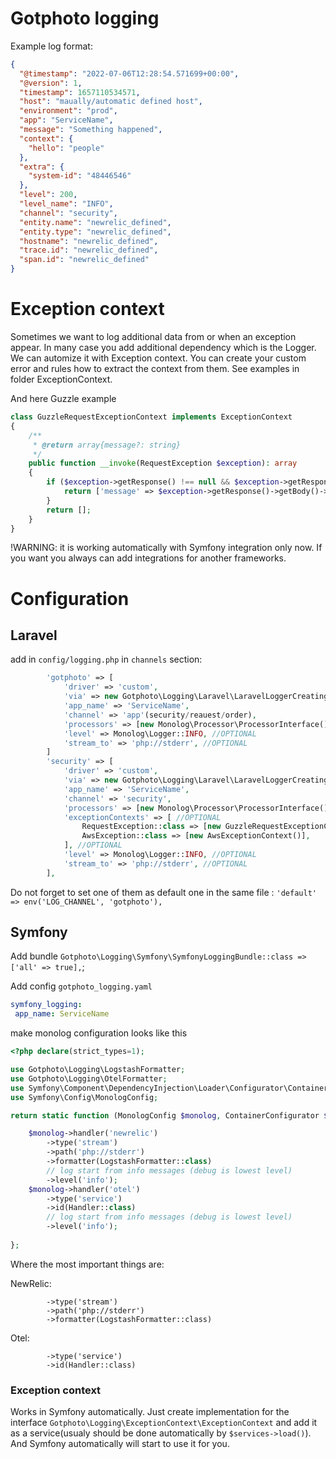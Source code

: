 # Gotphoto logging

Example log format:
```json
{
  "@timestamp": "2022-07-06T12:28:54.571699+00:00",
  "@version": 1,
  "timestamp": 1657110534571,
  "host": "maually/automatic defined host",
  "environment": "prod",
  "app": "ServiceName",
  "message": "Something happened",
  "context": {
    "hello": "people"
  },
  "extra": {
    "system-id": "48446546"
  },
  "level": 200,
  "level_name": "INFO",
  "channel": "security",
  "entity.name": "newrelic_defined",
  "entity.type": "newrelic_defined",
  "hostname": "newrelic_defined",
  "trace.id": "newrelic_defined",
  "span.id": "newrelic_defined"
}
```

# Exception context

Sometimes we want to log additional data from or when an exception appear. In many case you add additional dependency which is the Logger.
We can automize it with Exception context. You can create your custom error and rules how to extract the context from them.
See examples in folder ExceptionContext.

And here Guzzle example
```php
class GuzzleRequestExceptionContext implements ExceptionContext
{
    /**
     * @return array{message?: string}
     */
    public function __invoke(RequestException $exception): array
    {
        if ($exception->getResponse() !== null && $exception->getResponse()->getBody() !== null) {
            return ['message' => $exception->getResponse()->getBody()->getContents()];
        }
        return [];
    }
}
```
!WARNING: it is working automatically with Symfony integration only now. If you want you always can add integrations for another frameworks.


# Configuration
## Laravel
add in `config/logging.php` in `channels` section:

```php
        'gotphoto' => [
            'driver' => 'custom',
            'via' => new Gotphoto\Logging\Laravel\LaravelLoggerCreating,
            'app_name' => 'ServiceName',
            'channel' => 'app'(security/reauest/order),
            'processors' => [new Monolog\Processor\ProcessorInterface()], //OPTIONAL
            'level' => Monolog\Logger::INFO, //OPTIONAL
            'stream_to' => 'php://stderr', //OPTIONAL
        ]
        'security' => [
            'driver' => 'custom',
            'via' => new Gotphoto\Logging\Laravel\LaravelLoggerCreating,
            'app_name' => 'ServiceName',
            'channel' => 'security',
            'processors' => [new Monolog\Processor\ProcessorInterface()], //OPTIONAL
            'exceptionContexts' => [ //OPTIONAL
                RequestException::class => [new GuzzleRequestExceptionContext()],
                AwsException::class => [new AwsExceptionContext()],
            ], //OPTIONAL
            'level' => Monolog\Logger::INFO, //OPTIONAL
            'stream_to' => 'php://stderr', //OPTIONAL
        ],
```

Do not forget to set one of them as default one in the same file : `'default' => env('LOG_CHANNEL', 'gotphoto'),`

## Symfony

Add bundle `Gotphoto\Logging\Symfony\SymfonyLoggingBundle::class => ['all' => true],`;

Add config `gotphoto_logging.yaml`

```yaml
symfony_logging:
 app_name: ServiceName
```

make monolog configuration looks like this

```php
<?php declare(strict_types=1);

use Gotphoto\Logging\LogstashFormatter;
use Gotphoto\Logging\OtelFormatter;
use Symfony\Component\DependencyInjection\Loader\Configurator\ContainerConfigurator;
use Symfony\Config\MonologConfig;

return static function (MonologConfig $monolog, ContainerConfigurator $containerConfigurator): void {

    $monolog->handler('newrelic')
        ->type('stream')
        ->path('php://stderr')
        ->formatter(LogstashFormatter::class)
        // log start from info messages (debug is lowest level)
        ->level('info');
    $monolog->handler('otel')
        ->type('service')
        ->id(Handler::class)
        // log start from info messages (debug is lowest level)
        ->level('info');
    
};

```
Where the most important things are:

NewRelic:
```
        ->type('stream')
        ->path('php://stderr')
        ->formatter(LogstashFormatter::class)
```
Otel:
```
        ->type('service')
        ->id(Handler::class)
```

### Exception context
Works in Symfony automatically. Just create implementation for the interface `Gotphoto\Logging\ExceptionContext\ExceptionContext` and add it as a
 service(usualy should be done automatically by `$services->load()`). And Symfony automatically will start to use it for you.
